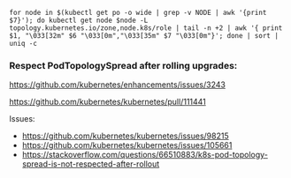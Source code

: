 ```for node in $(kubectl get po -o wide | grep -v NODE | awk '{print $7}'); do kubectl get node $node -L topology.kubernetes.io/zone,node.k8s/role | tail -n +2 | awk '{ print $1, "\033[32m" $6 "\033[0m","\033[35m" $7 "\033[0m"}'; done | sort | uniq -c```

### Respect PodTopologySpread after rolling upgrades:

https://github.com/kubernetes/enhancements/issues/3243

https://github.com/kubernetes/kubernetes/pull/111441

Issues:

* https://github.com/kubernetes/kubernetes/issues/98215
* https://github.com/kubernetes/kubernetes/issues/105661
* https://stackoverflow.com/questions/66510883/k8s-pod-topology-spread-is-not-respected-after-rollout
